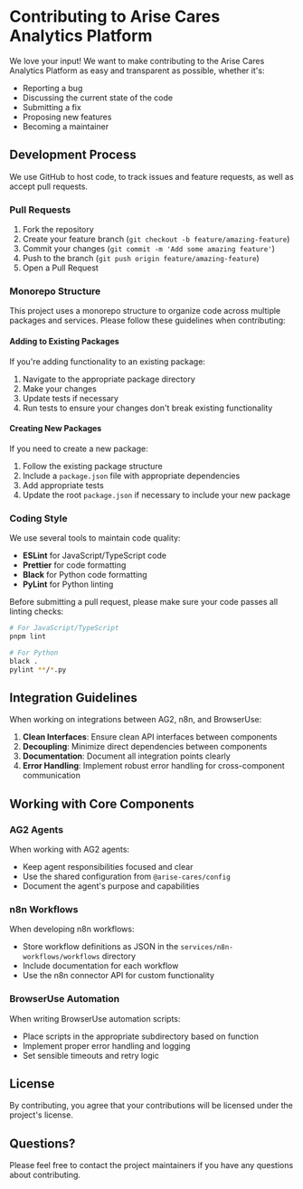 # Contributing to Arise Cares Analytics Platform

We love your input! We want to make contributing to the Arise Cares Analytics Platform as easy and transparent as possible, whether it's:

- Reporting a bug
- Discussing the current state of the code
- Submitting a fix
- Proposing new features
- Becoming a maintainer

## Development Process

We use GitHub to host code, to track issues and feature requests, as well as accept pull requests.

### Pull Requests

1. Fork the repository
2. Create your feature branch (`git checkout -b feature/amazing-feature`)
3. Commit your changes (`git commit -m 'Add some amazing feature'`)
4. Push to the branch (`git push origin feature/amazing-feature`)
5. Open a Pull Request

### Monorepo Structure

This project uses a monorepo structure to organize code across multiple packages and services. Please follow these guidelines when contributing:

#### Adding to Existing Packages

If you're adding functionality to an existing package:

1. Navigate to the appropriate package directory
2. Make your changes
3. Update tests if necessary
4. Run tests to ensure your changes don't break existing functionality

#### Creating New Packages

If you need to create a new package:

1. Follow the existing package structure
2. Include a `package.json` file with appropriate dependencies
3. Add appropriate tests
4. Update the root `package.json` if necessary to include your new package

### Coding Style

We use several tools to maintain code quality:

- **ESLint** for JavaScript/TypeScript code
- **Prettier** for code formatting
- **Black** for Python code formatting
- **PyLint** for Python linting

Before submitting a pull request, please make sure your code passes all linting checks:

```bash
# For JavaScript/TypeScript
pnpm lint

# For Python
black .
pylint **/*.py
```

## Integration Guidelines

When working on integrations between AG2, n8n, and BrowserUse:

1. **Clean Interfaces**: Ensure clean API interfaces between components
2. **Decoupling**: Minimize direct dependencies between components
3. **Documentation**: Document all integration points clearly
4. **Error Handling**: Implement robust error handling for cross-component communication

## Working with Core Components

### AG2 Agents

When working with AG2 agents:

- Keep agent responsibilities focused and clear
- Use the shared configuration from `@arise-cares/config`
- Document the agent's purpose and capabilities

### n8n Workflows

When developing n8n workflows:

- Store workflow definitions as JSON in the `services/n8n-workflows/workflows` directory
- Include documentation for each workflow
- Use the n8n connector API for custom functionality

### BrowserUse Automation

When writing BrowserUse automation scripts:

- Place scripts in the appropriate subdirectory based on function
- Implement proper error handling and logging
- Set sensible timeouts and retry logic

## License

By contributing, you agree that your contributions will be licensed under the project's license.

## Questions?

Please feel free to contact the project maintainers if you have any questions about contributing.
